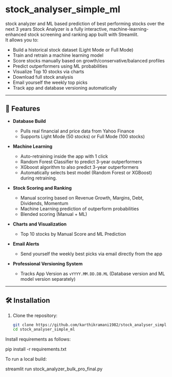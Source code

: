 # stock_analyser_simple_ml
stock analyzer and ML based prediction of best performing stocks over the next 3 years
Stock Analyzer is a fully interactive, machine-learning-enhanced stock screening and ranking app built with Streamlit.  
It allows you to:

- Build a historical stock dataset (Light Mode or Full Mode)
- Train and retrain a machine learning model
- Score stocks manually based on growth/conservative/balanced profiles
- Predict outperformers using ML probabilities
- Visualize Top 10 stocks via charts
- Download full stock analysis
- Email yourself the weekly top picks
- Track app and database versioning automatically

---

## 🚀 Features

- **Database Build**  
  - Pulls real financial and price data from Yahoo Finance
  - Supports Light Mode (50 stocks) or Full Mode (100 stocks)

- **Machine Learning**  
  - Auto-retraining inside the app with 1 click
  - Random Forest Classifier to predict 3-year outperformers
  - XGboost algorithm to also predict 3-year outperformers
  - Automatically selects best model (Random Forest or XGBoost) during retraining.

- **Stock Scoring and Ranking**  
  - Manual scoring based on Revenue Growth, Margins, Debt, Dividends, Momentum
  - Machine Learning prediction of outperform probabilities
  - Blended scoring (Manual + ML)

- **Charts and Visualization**  
  - Top 10 stocks by Manual Score and ML Prediction

- **Email Alerts**  
  - Send yourself the weekly best picks via email directly from the app

- **Professional Versioning System**  
  - Tracks App Version as `vYYYY.MM.DD.DB.ML` (Database version and ML model version separately)

---

## 🛠 Installation

1. Clone the repository:
   ```bash
   git clone https://github.com/karthikramani1982/stock_analyser_simple_ml.git
   cd stock_analyser_simple_ml

Install requirements as follows:

pip install -r requirements.txt

To run a local build: 

streamlit run stock_analyzer_bulk_pro_final.py


